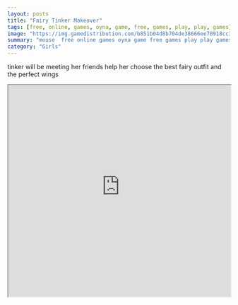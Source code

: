 ```yaml
---
layout: posts
title: "Fairy Tinker Makeover"
tags: [free, online, games, oyna, game, free, games, play, play, games]
image: "https://img.gamedistribution.com/b851b04d8b704de38666ee78918cc37a.jpg"
summary: "mouse  free online games oyna game free games play play games"
category: "Girls"
---
```


tinker will be meeting her friends help her choose the best fairy outfit and the perfect wings

<iframe width="100%" height="480px;" src="https://html5.gamedistribution.com/b851b04d8b704de38666ee78918cc37a/"></iframe>